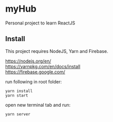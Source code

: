 # myHub
Personal project to learn ReactJS

## Install

This project requires NodeJS, Yarn and Firebase.

https://nodejs.org/en/ <br>
https://yarnpkg.com/en/docs/install <br>
https://firebase.google.com/

run following in root folder:

```terminal
yarn install
yarn start
```

open new terminal tab and run:
```terminal
yarn server
```